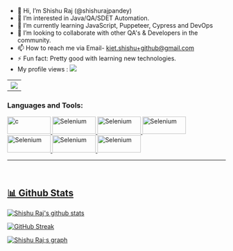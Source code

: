 - 👋 Hi, I’m Shishu Raj (@shishurajpandey)
- 👀 I’m interested in Java/QA/SDET Automation.
- 🌱 I’m currently learning JavaScript, Puppeteer, Cypress and DevOps
- 💞️ I’m looking to collaborate with other QA's & Developers in the community.
- 📫 How to reach me via Email- kiet.shishu+github@gmail.com
- ⚡ Fun fact: Pretty good with learning new technologies.
- My profile views : ![](https://komarev.com/ghpvc/?username=chetan-2002)

<table style="width:100%">
  <tr>
    <th><img src="https://github-readme-stats.vercel.app/api/top-langs/?username=shishurajpandey&layout=compact" /></th>
    
  </tr>
</table>

<h3 align="left">Languages and Tools:</h3>
<p align="left"> <a href="https://www.java.com/" target="_blank"> <img src="https://img.shields.io/badge/Java-ED8B00?style=for-the-badge&logo=java&logoColor=white" alt="c" width="100" height="40"/> </a> <a href="https://www.java.com/" target="_blank"> 
<a href="https://www.selenium.dev/" target="_blank"> <img src="https://img.shields.io/badge/Selenium-43B02A?style=for-the-badge&logo=Selenium&logoColor=white" alt="Selenium" width="100" height="40"/> </a> <a href="https://www.java.com/" target="_blank"> <a href="https://www.selenium.dev/" target="_blank">
<img src="https://img.shields.io/badge/MySQL-00000F?style=for-the-badge&logo=mysql&logoColor=white" alt="Selenium" width="100" height="40"/>
<img src="https://img.shields.io/badge/PostgreSQL-316192?style=for-the-badge&logo=postgresql&logoColor=white" alt="Selenium" width="100" height="40"/>
<img src="https://img.shields.io/badge/Jenkins-D24939?style=for-the-badge&logo=Jenkins&logoColor=white" alt="Selenium" width="100" height="40"/>
<img src="https://img.shields.io/badge/Jira-0052CC?style=for-the-badge&logo=Jira&logoColor=white" alt="Selenium" width="100" height="40"/>  
<img src="https://img.shields.io/badge/Linux-FCC624?style=for-the-badge&logo=linux&logoColor=black" alt="Selenium" width="100" height="40"/> 

<br>
<hr>
<br>
<h2>📊 Github Stats</h2>
<a href='https://github.com/shishurajpandey/github-stats-transparent'></a>


[![Shishu Raj's github stats](https://github-readme-stats.vercel.app/api?username=shishurajpandey&count_private=true&include_all_commits=true&theme=radical)](https://google.com)

[![GitHub Streak](https://github-readme-streak-stats.herokuapp.com?user=shishurajpandey&theme=neon-palenight)](https://git.io/streak-stats)
<br>

<a href="https://github.com/shishurajpandey/github-readme-activity-graph"><img alt="Shishu Raj;s graph" src="https://activity-graph.herokuapp.com/graph?username=shishurajpandey&bg_color=0D1117&color=5BCDEC&line=5BCDEC&point=FFFFFF&hide_border=true" /></a>
<br/>
<br>

<!---
shishurajpandey/raj007champ is a ✨ special ✨ repository because its `README.md` (this file) appears on your GitHub profile.
You can click the Preview link to take a look at your changes.
--->
